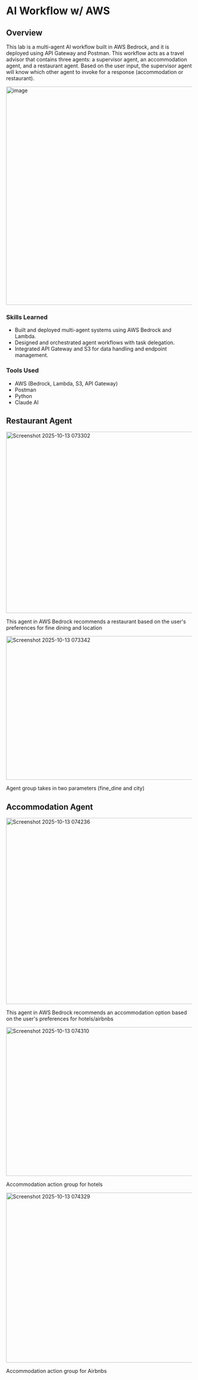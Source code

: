 # AI Workflow w/ AWS

## Overview
This lab is a multi-agent AI workflow built in AWS Bedrock, and it is deployed using API Gateway and Postman. This workflow acts as a travel advisor that contains three agents: a supervisor agent, an accommodation agent, and a restaurant agent. Based on the user input, the supervisor agent will know which other agent to invoke for a response (accommodation or restaurant).

<img width="970" height="591" alt="image" src="https://github.com/user-attachments/assets/31832dbc-6478-4647-b48e-7c38be71c5e1" />

### Skills Learned
 - Built and deployed multi-agent systems using AWS Bedrock and Lambda.
 - Designed and orchestrated agent workflows with task delegation.
 - Integrated API Gateway and S3 for data handling and endpoint management.

### Tools Used
 - AWS (Bedrock, Lambda, S3, API Gateway)
 - Postman
 - Python
 - Claude AI

## Restaurant Agent

<img width="706" height="491" alt="Screenshot 2025-10-13 073302" src="https://github.com/user-attachments/assets/3d9c6de6-b651-4f7a-bc76-a68dfb912f24" />

This agent in AWS Bedrock recommends a restaurant based on the user's preferences for fine dining and location


<img width="710" height="389" alt="Screenshot 2025-10-13 073342" src="https://github.com/user-attachments/assets/af1da8f5-e93f-41c5-996d-bb0ba115db8b" />

Agent group takes in two parameters (fine_dine and city)

## Accommodation Agent

<img width="693" height="504" alt="Screenshot 2025-10-13 074236" src="https://github.com/user-attachments/assets/3b7aeb3b-dd84-4cdc-9689-f7595292284f" />

This agent in AWS Bedrock recommends an accommodation option based on the user's preferences for hotels/airbnbs

<img width="713" height="403" alt="Screenshot 2025-10-13 074310" src="https://github.com/user-attachments/assets/85e0ed56-3d68-4b6f-ad3d-7ca85afb616d" />

Accommodation action group for hotels

<img width="708" height="460" alt="Screenshot 2025-10-13 074329" src="https://github.com/user-attachments/assets/1a7e1ebc-30d1-4c00-8b6d-a008762f4e3c" />

Accommodation action group for Airbnbs
